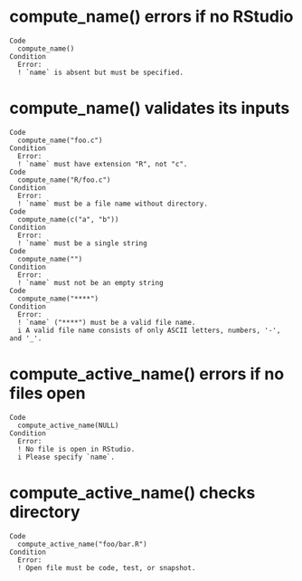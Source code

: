 # compute_name() errors if no RStudio

    Code
      compute_name()
    Condition
      Error:
      ! `name` is absent but must be specified.

# compute_name() validates its inputs

    Code
      compute_name("foo.c")
    Condition
      Error:
      ! `name` must have extension "R", not "c".
    Code
      compute_name("R/foo.c")
    Condition
      Error:
      ! `name` must be a file name without directory.
    Code
      compute_name(c("a", "b"))
    Condition
      Error:
      ! `name` must be a single string
    Code
      compute_name("")
    Condition
      Error:
      ! `name` must not be an empty string
    Code
      compute_name("****")
    Condition
      Error:
      ! `name` ("****") must be a valid file name.
      i A valid file name consists of only ASCII letters, numbers, '-', and '_'.

# compute_active_name() errors if no files open

    Code
      compute_active_name(NULL)
    Condition
      Error:
      ! No file is open in RStudio.
      i Please specify `name`.

# compute_active_name() checks directory

    Code
      compute_active_name("foo/bar.R")
    Condition
      Error:
      ! Open file must be code, test, or snapshot.

